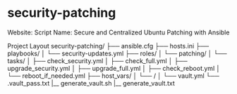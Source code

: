 # security-patching
Website:
Script Name: Secure and Centralized Ubuntu Patching with Ansible

Project Layout
security-patching/
├── ansible.cfg
├── hosts.ini
├── playbooks/
│   └── security-updates.yml
├── roles/
│   └── patching/
│       └── tasks/
│           ├── check_security.yml
│           ├── check_full.yml
│           ├── upgrade_security.yml
│           ├── upgrade_full.yml
│           ├── check_reboot.yml
│           └── reboot_if_needed.yml
├── host_vars/
│   └── <hostname>/
│       └── vault.yml
└── .vault_pass.txt
|__ generate_vault.sh
|__ generate_vault.txt

